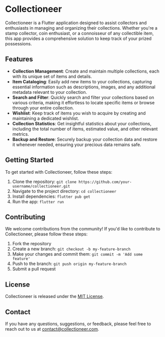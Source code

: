 # Collectioneer

Collectioneer is a Flutter application designed to assist collectors and enthusiasts in managing and organizing their collections. Whether you're a stamp collector, coin enthusiast, or a connoisseur of any collectible item, this app provides a comprehensive solution to keep track of your prized possessions.

## Features

- **Collection Management**: Create and maintain multiple collections, each with its unique set of items and details.
- **Item Cataloging**: Easily add new items to your collections, capturing essential information such as descriptions, images, and any additional metadata relevant to your collection.
- **Search and Filter**: Quickly search and filter your collections based on various criteria, making it effortless to locate specific items or browse through your entire collection.
- **Wishlist**: Keep track of items you wish to acquire by creating and maintaining a dedicated wishlist.
- **Collection Statistics**: Get insightful statistics about your collections, including the total number of items, estimated value, and other relevant metrics.
- **Backup and Restore**: Securely backup your collection data and restore it whenever needed, ensuring your precious data remains safe.

## Getting Started

To get started with Collectioneer, follow these steps:

1. Clone the repository: `git clone https://github.com/your-username/collectioneer.git`
2. Navigate to the project directory: `cd collectioneer`
3. Install dependencies: `flutter pub get`
4. Run the app: `flutter run`

## Contributing

We welcome contributions from the community! If you'd like to contribute to Collectioneer, please follow these steps:

1. Fork the repository
2. Create a new branch: `git checkout -b my-feature-branch`
3. Make your changes and commit them: `git commit -m 'Add some feature'`
4. Push to the branch: `git push origin my-feature-branch`
5. Submit a pull request

## License

Collectioneer is released under the [MIT License](LICENSE).

## Contact

If you have any questions, suggestions, or feedback, please feel free to reach out to us at [contact@collectioneer.com](mailto:contact@collectioneer.com).